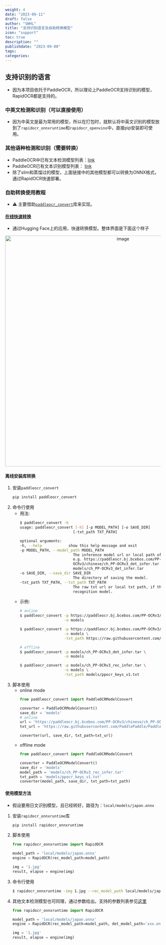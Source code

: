 ```yaml
---
weight: 4
date: "2023-09-11"
draft: false
author: "SWHL"
title: "支持识别语言及自助转换模型"
icon: "support"
toc: true
description: ""
publishdate: "2023-09-08"
tags:
categories:
---
```



## 支持识别的语言
- 因为本项目依托于PaddleOCR，所以理论上PaddleOCR支持识别的模型，RapidOCR都是支持的。


### 中英文检测和识别（可以直接使用）
- 因为中英文是最为常用的模型，所以在打包时，就默认将中英文识别的模型放到了`rapidocr_onnxruntime`和`rapidocr_openvino`中，直接pip安装即可使用。

### 其他语种检测和识别（需要转换）
- PaddleOCR中已有文本检测模型列表：[link](https://github.com/PaddlePaddle/PaddleOCR/blob/release/2.6/doc/doc_ch/models_list.md#1-%E6%96%87%E6%9C%AC%E6%A3%80%E6%B5%8B%E6%A8%A1%E5%9E%8B)
- PaddleOCR已有文本识别模型列表： [link](https://github.com/PaddlePaddle/PaddleOCR/blob/release/2.6/doc/doc_ch/models_list.md#2-%E6%96%87%E6%9C%AC%E8%AF%86%E5%88%AB%E6%A8%A1%E5%9E%8B)
- 除了slim和蒸馏过的模型，上面链接中的其他模型都可以转换为ONNX格式，通过RapidOCR快速部署。

### 自助转换使用教程
- ⚠️ 主要借助[`paddleocr_convert`](https://github.com/RapidAI/PaddleOCRModelConverter)库来实现。

#### [在线快速转换](https://swhl-paddleocrmodelconverter.hf.space/)
- 通过Hugging Face上的应用，快速转换模型。整体界面是下面这个样子
<div align="center">
    <img width="747" alt="image" src="https://github.com/RapidAI/RapidOCR/assets/28639377/fc9758e6-52c1-4f37-bf50-20c5384da2e1">
</div>

#### 离线安装库转换
1. 安装`paddleocr_convert`
   ```bash
   pip install paddleocr_convert
   ```
2. 命令行使用
   - 用法:
        ```bash
        $ paddleocr_convert -h
        usage: paddleocr_convert [-h] [-p MODEL_PATH] [-o SAVE_DIR]
                                [-txt_path TXT_PATH]

        optional arguments:
        -h, --help            show this help message and exit
        -p MODEL_PATH, --model_path MODEL_PATH
                                The inference model url or local path of paddleocr.
                                e.g. https://paddleocr.bj.bcebos.com/PP-
                                OCRv3/chinese/ch_PP-OCRv3_det_infer.tar or
                                models/ch_PP-OCRv3_det_infer.tar
        -o SAVE_DIR, --save_dir SAVE_DIR
                                The directory of saving the model.
        -txt_path TXT_PATH, --txt_path TXT_PATH
                                The raw txt url or local txt path, if the model is
                                recognition model.
        ```
   - 示例:
        ```bash
        # online
        $ paddleocr_convert -p https://paddleocr.bj.bcebos.com/PP-OCRv3/chinese/ch_PP-OCRv3_det_infer.tar \
                            -o models

        $ paddleocr_convert -p https://paddleocr.bj.bcebos.com/PP-OCRv3/chinese/ch_PP-OCRv3_rec_infer.tar \
                            -o models \
                            -txt_path https://raw.githubusercontent.com/PaddlePaddle/PaddleOCR/release/2.6/ppocr/utils/ppocr_keys_v1.txt

        # offline
        $ paddleocr_convert -p models/ch_PP-OCRv3_det_infer.tar \
                            -o models

        $ paddleocr_convert -p models/ch_PP-OCRv3_rec_infer.tar \
                            -o models \
                            -txt_path models/ppocr_keys_v1.txt
        ```
3. 脚本使用
    - online mode
        ```python
        from paddleocr_convert import PaddleOCRModelConvert

        converter = PaddleOCRModelConvert()
        save_dir = 'models'
        # online
        url = 'https://paddleocr.bj.bcebos.com/PP-OCRv3/chinese/ch_PP-OCRv3_rec_infer.tar'
        txt_url = 'https://raw.githubusercontent.com/PaddlePaddle/PaddleOCR/release/2.6/ppocr/utils/ppocr_keys_v1.txt'

        converter(url, save_dir, txt_path=txt_url)
        ```
    - offline mode
        ```python
        from paddleocr_convert import PaddleOCRModelConvert

        converter = PaddleOCRModelConvert()
        save_dir = 'models'
        model_path = 'models/ch_PP-OCRv3_rec_infer.tar'
        txt_path = 'models/ppocr_keys_v1.txt'
        converter(model_path, save_dir, txt_path=txt_path)
        ```

#### 使用模型方法
- 假设要用日文识别模型，且已经转好，路径为：`local/models/japan.onnx`
1. 安装`rapidocr_onnxruntime`库
   ```bash
   pip install rapidocr_onnxruntime
   ```
2. 脚本使用
   ```python
   from rapidocr_onnxruntime import RapidOCR

   model_path = 'local/models/japan.onnx'
   engine = RapidOCR(rec_model_path=model_path)

   img = '1.jpg'
   result, elapse = engine(img)
   ```
3. 命令行使用
   ```bash
   $ rapidocr_onnxruntime -img 1.jpg --rec_model_path local/models/japan.onnx
   ```
4. 其他文本检测模型也可同理，通过参数给出。支持的参数列表参见[这里](https://github.com/RapidAI/RapidOCR/tree/main/python#%E6%8E%A8%E8%8D%90pip%E5%AE%89%E8%A3%85%E5%BF%AB%E9%80%9F%E4%BD%BF%E7%94%A8)
   ```python
   from rapidocr_onnxruntime import RapidOCR

   model_path = 'local/models/japan.onnx'
   engine = RapidOCR(rec_model_path=model_path, det_model_path='xxx.onnx')

   img = '1.jpg'
   result, elapse = engine(img)
   ```

